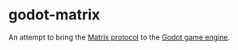 # godot-matrix
An attempt to bring the [Matrix protocol](https://matrix.org/) to the [Godot game engine](https://godotengine.org/).
